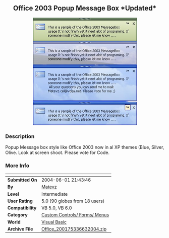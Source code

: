 ﻿<div align="center">

## Office 2003 Popup Message Box \*Updated\*

<img src="PIC200463154105784.jpg">
</div>

### Description

Popup Message box style like Office 2003 now in al XP themes (Blue, Silver, Olive. Look at screen shoot. Please vote for Code.
 
### More Info
 


<span>             |<span>
---                |---
**Submitted On**   |2004-06-01 21:43:46
**By**             |[Matevz](https://github.com/Planet-Source-Code/PSCIndex/blob/master/ByAuthor/matevz.md)
**Level**          |Intermediate
**User Rating**    |5.0 (90 globes from 18 users)
**Compatibility**  |VB 5\.0, VB 6\.0
**Category**       |[Custom Controls/ Forms/  Menus](https://github.com/Planet-Source-Code/PSCIndex/blob/master/ByCategory/custom-controls-forms-menus__1-4.md)
**World**          |[Visual Basic](https://github.com/Planet-Source-Code/PSCIndex/blob/master/ByWorld/visual-basic.md)
**Archive File**   |[Office\_200175336632004\.zip](https://github.com/Planet-Source-Code/matevz-office-2003-popup-message-box-updated__1-54133/archive/master.zip)








